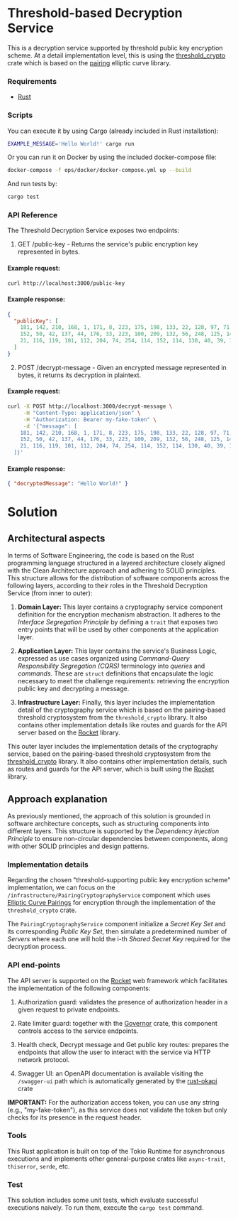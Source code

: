 # Threshold-based Decryption Service

This is a decryption service supported by threshold public key encryption scheme. At a detail implementation level, this is using the [threshold_crypto](https://github.com/poanetwork/threshold_crypto) crate which is based on the [pairing](https://crates.io/crates/pairing) elliptic curve library.

### Requirements

- [Rust](https://www.rust-lang.org/tools/install)

### Scripts

You can execute it by using Cargo (already included in Rust installation):

```bash
EXAMPLE_MESSAGE='Hello World!' cargo run
```

Or you can run it on Docker by using the included docker-compose file:

```bash
docker-compose -f ops/docker/docker-compose.yml up --build
```

And run tests by:

```bash
cargo test
```

### API Reference

The Threshold Decryption Service exposes two endpoints:

1. GET /public-key - Returns the service's public encryption key represented in bytes.

#### Example request:

```bash
curl http://localhost:3000/public-key
```

#### Example response:

```json
{
  "publicKey": [
    181, 142, 210, 168, 1, 171, 8, 223, 175, 198, 133, 22, 128, 97, 71, 160, 81,
    152, 50, 42, 137, 44, 176, 33, 223, 100, 209, 132, 56, 248, 125, 140, 122,
    21, 116, 119, 101, 112, 204, 74, 254, 114, 152, 114, 130, 40, 39, 114
  ]
}
```

2. POST /decrypt-message - Given an encrypted message represented in bytes, it returns its decryption in plaintext.

#### Example request:

```bash
curl -X POST http://localhost:3000/decrypt-message \
     -H "Content-Type: application/json" \
     -H "Authorization: Bearer my-fake-token" \
     -d '{"message": [
    181, 142, 210, 168, 1, 171, 8, 223, 175, 198, 133, 22, 128, 97, 71, 160, 81,
    152, 50, 42, 137, 44, 176, 33, 223, 100, 209, 132, 56, 248, 125, 140, 122,
    21, 116, 119, 101, 112, 204, 74, 254, 114, 152, 114, 130, 40, 39, 114
  ]}'
```

#### Example response:

```json
{ "decryptedMessage": "Hello World!" }
```

# Solution

## Architectural aspects

In terms of Software Engineering, the code is based on the Rust programming language structured in a layered architecture closely aligned with the Clean Architecture approach and adhering to SOLID principles. This structure allows for the distribution of software components across the following layers, according to their roles in the Threshold Decryption Service (from inner to outer):

1. **Domain Layer:** This layer contains a cryptography service component definition for the encryption mechanism abstraction. It adheres to the _Interface Segregation Principle_ by defining a `trait` that exposes two entry points that will be used by other components at the application layer.

2. **Application Layer:** This layer contains the service's Business Logic, expressed as use cases organized using _Command-Query Responsibility Segregation (CQRS)_ terminology into _queries_ and _commands_. These are `struct` definitions that encapsulate the logic necessary to meet the challenge requirements: retrieving the encryption public key and decrypting a message.

3. **Infrastructure Layer:** Finally, this layer includes the implementation detail of the cryptography service which is based on the pairing-based threshold cryptosystem from the `threshold_crypto` library. It also contains other implementation details like routes and guards for the API server based on the [Rocket](https://rocket.rs/) library.

This outer layer includes the implementation details of the cryptography service, based on the pairing-based threshold cryptosystem from the [threshold_crypto](https://github.com/poanetwork/) library. It also contains other implementation details, such as routes and guards for the API server, which is built using the [Rocket](https://rocket.rs/) library.

## Approach explanation

As previously mentioned, the approach of this solution is grounded in software architecture concepts, such as structuring components into different layers. This structure is supported by the _Dependency Injection Principle_ to ensure non-circular dependencies between components, along with other SOLID principles and design patterns.

### Implementation details

Regarding the chosen "threshold-supporting public key encryption scheme" implementation, we can focus on the `/infrastructure/PairingCryptographyService` component which uses [Elliptic Curve Pairings](https://medium.com/@VitalikButerin/exploring-elliptic-curve-pairings-c73c1864e627) for encryption through the implementation of the `threshold_crypto` crate.

The `PairingCryptographyService` component initialize a _Secret Key Set_ and its corresponding _Public Key Set_, then simulate a predetermined number of _Servers_ where each one will hold the i-th _Shared Secret Key_ required for the decryption process.

### API end-points

The API server is supported on the [Rocket](https://rocket.rs/) web framework which facilitates the implementation of the following components:

1. Authorization guard: validates the presence of authorization header in a given request to private endpoints.

2. Rate limiter guard: together with the [Governor](https://github.com/boinkor-net/governor) crate, this component controls access to the service endpoints.

3. Health check, Decrypt message and Get public key routes: prepares the endpoints that allow the user to interact with the service via HTTP network protocol.

4. Swagger UI: an OpenAPI documentation is available visiting the `/swagger-ui` path which is automatically generated by the [rust-okapi](https://github.com/GREsau/okapi) crate

**IMPORTANT:** For the authorization access token, you can use any string (e.g., "my-fake-token"), as this service does not validate the token but only checks for its presence in the request header.

### Tools

This Rust application is built on top of the Tokio Runtime for asynchronous executions and implements other general-purpose crates like `async-trait`, `thiserror`, `serde`, etc.

### Test

This solution includes some unit tests, which evaluate successful executions naively. To run them, execute the `cargo test` command.


